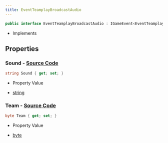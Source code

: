 ```yaml
---
title: EventTeamplayBroadcastAudio
---
```


```csharp
public interface EventTeamplayBroadcastAudio : IGameEvent<EventTeamplayBroadcastAudio>
```

- Implements

## Properties

### **Sound** - [Source Code](https://github.com/swiftly-solution/swiftlys2/blob/main/managed/src/SwiftlyS2.Generated/GameEvents/Interfaces/EventTeamplayBroadcastAudio.cs#L31)

```csharp
string Sound { get; set; }
```

- Property Value

- [string](https://learn.microsoft.com/dotnet/api/system.string)

### **Team** - [Source Code](https://github.com/swiftly-solution/swiftlys2/blob/main/managed/src/SwiftlyS2.Generated/GameEvents/Interfaces/EventTeamplayBroadcastAudio.cs#L24)

```csharp
byte Team { get; set; }
```

- Property Value

- [byte](https://learn.microsoft.com/dotnet/api/system.byte)

